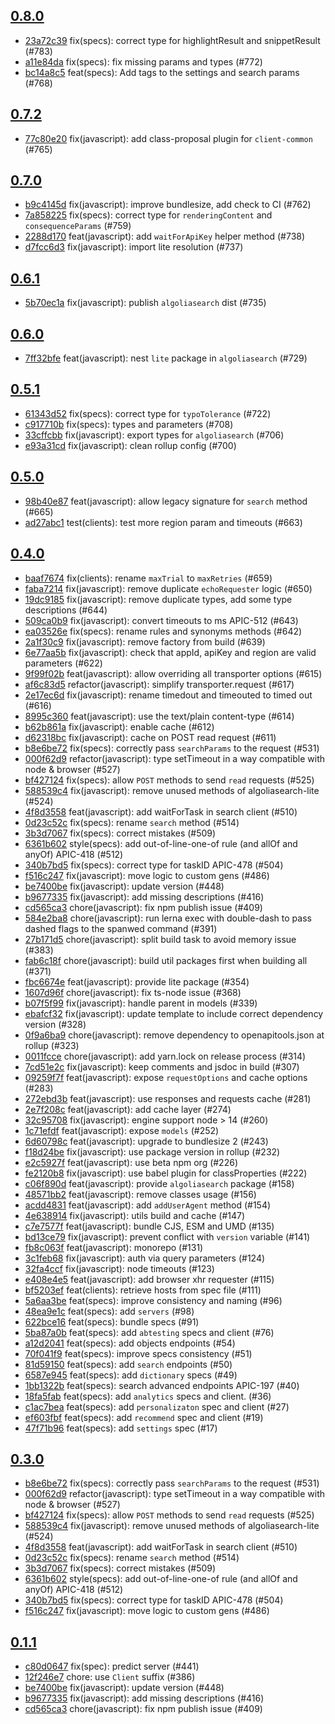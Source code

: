## [0.8.0](https://github.com/algolia/algoliasearch-client-javascript/compare/0.7.2...0.8.0)

- [23a72c39](https://github.com/algolia/api-clients-automation/commit/23a72c39) fix(specs): correct type for highlightResult and snippetResult (#783)
- [a11e84da](https://github.com/algolia/api-clients-automation/commit/a11e84da) fix(specs): fix missing params and types (#772)
- [bc14a8c5](https://github.com/algolia/api-clients-automation/commit/bc14a8c5) feat(specs): Add tags to the settings and search params (#768)

## [0.7.2](https://github.com/algolia/algoliasearch-client-javascript/compare/0.7.0...0.7.2)

- [77c80e20](https://github.com/algolia/api-clients-automation/commit/77c80e20) fix(javascript): add class-proposal plugin for `client-common` (#765)

## [0.7.0](https://github.com/algolia/algoliasearch-client-javascript/compare/0.6.1...0.7.0)

- [b9c4145d](https://github.com/algolia/api-clients-automation/commit/b9c4145d) fix(javascript): improve bundlesize, add check to CI (#762)
- [7a858225](https://github.com/algolia/api-clients-automation/commit/7a858225) fix(specs): correct type for `renderingContent` and `consequenceParams` (#759)
- [2288d170](https://github.com/algolia/api-clients-automation/commit/2288d170) feat(javascript): add `waitForApiKey` helper method (#738)
- [d7fcc6d3](https://github.com/algolia/api-clients-automation/commit/d7fcc6d3) fix(javascript): import lite resolution (#737)

## [0.6.1](https://github.com/algolia/algoliasearch-client-javascript/compare/0.6.0...0.6.1)

- [5b70ec1a](https://github.com/algolia/api-clients-automation/commit/5b70ec1a) fix(javascript): publish `algoliasearch` dist (#735)

## [0.6.0](https://github.com/algolia/algoliasearch-client-javascript/compare/0.5.1...0.6.0)

- [7ff32bfe](https://github.com/algolia/api-clients-automation/commit/7ff32bfe) feat(javascript): nest `lite` package in `algoliasearch` (#729)

## [0.5.1](https://github.com/algolia/algoliasearch-client-javascript/compare/0.5.0...0.5.1)

- [61343d52](https://github.com/algolia/api-clients-automation/commit/61343d52) fix(specs): correct type for `typoTolerance` (#722)
- [c917710b](https://github.com/algolia/api-clients-automation/commit/c917710b) fix(specs): types and parameters (#708)
- [33cffcbb](https://github.com/algolia/api-clients-automation/commit/33cffcbb) fix(javascript): export types for `algoliasearch` (#706)
- [e93a31cd](https://github.com/algolia/api-clients-automation/commit/e93a31cd) fix(javascript): clean rollup config (#700)

## [0.5.0](https://github.com/algolia/algoliasearch-client-javascript/compare/0.4.0...0.5.0)

- [98b40e87](https://github.com/algolia/api-clients-automation/commit/98b40e87) feat(javascript): allow legacy signature for `search` method (#665)
- [ad27abc1](https://github.com/algolia/api-clients-automation/commit/ad27abc1) test(clients): test more region param and timeouts (#663)

## [0.4.0](https://github.com/algolia/algoliasearch-client-javascript/compare/0.3.0...0.4.0)

- [baaf7674](https://github.com/algolia/api-clients-automation/commit/baaf7674) fix(clients): rename `maxTrial` to `maxRetries` (#659)
- [faba7214](https://github.com/algolia/api-clients-automation/commit/faba7214) fix(javascript): remove duplicate `echoRequester` logic (#650)
- [19dc9185](https://github.com/algolia/api-clients-automation/commit/19dc9185) fix(javascript): remove duplicate types, add some type descriptions (#644)
- [509ca0b9](https://github.com/algolia/api-clients-automation/commit/509ca0b9) fix(javascript): convert timeouts to ms APIC-512 (#643)
- [ea03526e](https://github.com/algolia/api-clients-automation/commit/ea03526e) fix(specs): rename rules and synonyms methods (#642)
- [2a1f30c9](https://github.com/algolia/api-clients-automation/commit/2a1f30c9) fix(javascript): remove factory from build (#639)
- [6e77aa5b](https://github.com/algolia/api-clients-automation/commit/6e77aa5b) fix(javascript): check that appId, apiKey and region are valid parameters (#622)
- [9f99f02b](https://github.com/algolia/api-clients-automation/commit/9f99f02b) feat(javascript): allow overriding all transporter options (#615)
- [af6c83d5](https://github.com/algolia/api-clients-automation/commit/af6c83d5) refactor(javascript): simplify transporter.request (#617)
- [2e17ec6d](https://github.com/algolia/api-clients-automation/commit/2e17ec6d) fix(javascript): rename timedout and timeouted to timed out (#616)
- [8995c360](https://github.com/algolia/api-clients-automation/commit/8995c360) feat(javascript): use the text/plain content-type (#614)
- [b62b861a](https://github.com/algolia/api-clients-automation/commit/b62b861a) fix(javascript): enable cache (#612)
- [d62318bc](https://github.com/algolia/api-clients-automation/commit/d62318bc) fix(javascript): cache on POST read request (#611)
- [b8e6be72](https://github.com/algolia/api-clients-automation/commit/b8e6be72) fix(specs): correctly pass `searchParams` to the request (#531)
- [000f62d9](https://github.com/algolia/api-clients-automation/commit/000f62d9) refactor(javascript): type setTimeout in a way compatible with node & browser (#527)
- [bf427124](https://github.com/algolia/api-clients-automation/commit/bf427124) fix(specs): allow `POST` methods to send `read` requests (#525)
- [588539c4](https://github.com/algolia/api-clients-automation/commit/588539c4) fix(javascript): remove unused methods of algoliasearch-lite (#524)
- [4f8d3558](https://github.com/algolia/api-clients-automation/commit/4f8d3558) feat(javascript): add waitForTask in search client (#510)
- [0d23c52c](https://github.com/algolia/api-clients-automation/commit/0d23c52c) fix(specs): rename `search` method (#514)
- [3b3d7067](https://github.com/algolia/api-clients-automation/commit/3b3d7067) fix(specs): correct mistakes (#509)
- [6361b602](https://github.com/algolia/api-clients-automation/commit/6361b602) style(specs): add out-of-line-one-of rule (and allOf and anyOf) APIC-418 (#512)
- [340b7bd5](https://github.com/algolia/api-clients-automation/commit/340b7bd5) fix(specs): correct type for taskID APIC-478 (#504)
- [f516c247](https://github.com/algolia/api-clients-automation/commit/f516c247) fix(javascript): move logic to custom gens (#486)
- [be7400be](https://github.com/algolia/api-clients-automation/commit/be7400be) fix(javascript): update version (#448)
- [b9677335](https://github.com/algolia/api-clients-automation/commit/b9677335) fix(javascript): add missing descriptions (#416)
- [cd565ca3](https://github.com/algolia/api-clients-automation/commit/cd565ca3) chore(javascript): fix npm publish issue (#409)
- [584e2ba8](https://github.com/algolia/api-clients-automation/commit/584e2ba8) chore(javascript): run lerna exec with double-dash to pass dashed flags to the spanwed command (#391)
- [27b171d5](https://github.com/algolia/api-clients-automation/commit/27b171d5) chore(javascript): split build task to avoid memory issue (#383)
- [fab6c18f](https://github.com/algolia/api-clients-automation/commit/fab6c18f) chore(javascript): build util packages first when building all (#371)
- [fbc6674e](https://github.com/algolia/api-clients-automation/commit/fbc6674e) feat(javascript): provide lite package (#354)
- [1607d96f](https://github.com/algolia/api-clients-automation/commit/1607d96f) chore(javascript): fix ts-node issue (#368)
- [b07f5f99](https://github.com/algolia/api-clients-automation/commit/b07f5f99) fix(javascript): handle parent in models (#339)
- [ebafcf32](https://github.com/algolia/api-clients-automation/commit/ebafcf32) fix(javascript): update template to include correct dependency version (#328)
- [0f9a6ba9](https://github.com/algolia/api-clients-automation/commit/0f9a6ba9) chore(javascript): remove dependency to openapitools.json at rollup (#323)
- [0011fcce](https://github.com/algolia/api-clients-automation/commit/0011fcce) chore(javascript): add yarn.lock on release process (#314)
- [7cd51e2c](https://github.com/algolia/api-clients-automation/commit/7cd51e2c) fix(javascript): keep comments and jsdoc in build (#307)
- [09259f7f](https://github.com/algolia/api-clients-automation/commit/09259f7f) feat(javascript): expose `requestOptions` and cache options (#283)
- [272ebd3b](https://github.com/algolia/api-clients-automation/commit/272ebd3b) feat(javascript): use responses and requests cache (#281)
- [2e7f208c](https://github.com/algolia/api-clients-automation/commit/2e7f208c) feat(javascript): add cache layer (#274)
- [32c95708](https://github.com/algolia/api-clients-automation/commit/32c95708) fix(javascript): engine support node > 14 (#260)
- [1c71efdf](https://github.com/algolia/api-clients-automation/commit/1c71efdf) feat(javascript): expose `models` (#252)
- [6d60798c](https://github.com/algolia/api-clients-automation/commit/6d60798c) feat(javascript): upgrade to bundlesize 2 (#243)
- [f18d24be](https://github.com/algolia/api-clients-automation/commit/f18d24be) fix(javascript): use package version in rollup (#232)
- [e2c5927f](https://github.com/algolia/api-clients-automation/commit/e2c5927f) feat(javascript): use beta npm org (#226)
- [fe2120b8](https://github.com/algolia/api-clients-automation/commit/fe2120b8) fix(javascript): use babel plugin for classProperties (#222)
- [c06f890d](https://github.com/algolia/api-clients-automation/commit/c06f890d) feat(javascript): provide `algoliasearch` package (#158)
- [48571bb2](https://github.com/algolia/api-clients-automation/commit/48571bb2) feat(javascript): remove classes usage (#156)
- [acdd4831](https://github.com/algolia/api-clients-automation/commit/acdd4831) feat(javascript): add `addUserAgent` method (#154)
- [4e638914](https://github.com/algolia/api-clients-automation/commit/4e638914) fix(javascript): utils build and cache (#147)
- [c7e7577f](https://github.com/algolia/api-clients-automation/commit/c7e7577f) feat(javascript): bundle CJS, ESM and UMD (#135)
- [bd13ce79](https://github.com/algolia/api-clients-automation/commit/bd13ce79) fix(javascript): prevent conflict with `version` variable (#141)
- [fb8c063f](https://github.com/algolia/api-clients-automation/commit/fb8c063f) feat(javascript): monorepo (#131)
- [3c1feb68](https://github.com/algolia/api-clients-automation/commit/3c1feb68) fix(javascript): auth via query parameters (#124)
- [32fa4ccf](https://github.com/algolia/api-clients-automation/commit/32fa4ccf) fix(javascript): node timeouts (#123)
- [e408e4e5](https://github.com/algolia/api-clients-automation/commit/e408e4e5) feat(javascript): add browser xhr requester (#115)
- [bf5203ef](https://github.com/algolia/api-clients-automation/commit/bf5203ef) feat(clients): retrieve hosts from spec file (#111)
- [5a6aa3be](https://github.com/algolia/api-clients-automation/commit/5a6aa3be) feat(specs): improve consistency and naming (#96)
- [48ea9e1c](https://github.com/algolia/api-clients-automation/commit/48ea9e1c) feat(specs): add `servers` (#98)
- [622bce16](https://github.com/algolia/api-clients-automation/commit/622bce16) feat(specs): bundle specs (#91)
- [5ba87a0b](https://github.com/algolia/api-clients-automation/commit/5ba87a0b) feat(specs): add `abtesting` specs and client (#76)
- [a12d2041](https://github.com/algolia/api-clients-automation/commit/a12d2041) feat(specs): add objects endpoints (#54)
- [70f041f9](https://github.com/algolia/api-clients-automation/commit/70f041f9) feat(specs): improve specs consistency (#51)
- [81d59150](https://github.com/algolia/api-clients-automation/commit/81d59150) feat(specs): add `search` endpoints (#50)
- [6587e945](https://github.com/algolia/api-clients-automation/commit/6587e945) feat(specs): add `dictionary` specs (#49)
- [1bb1322b](https://github.com/algolia/api-clients-automation/commit/1bb1322b) feat(specs): search advanced endpoints APIC-197 (#40)
- [18fa5fab](https://github.com/algolia/api-clients-automation/commit/18fa5fab) feat(specs): add `analytics` specs and client. (#36)
- [c1ac7bea](https://github.com/algolia/api-clients-automation/commit/c1ac7bea) feat(specs): add `personalizaton` spec and client (#27)
- [ef603fbf](https://github.com/algolia/api-clients-automation/commit/ef603fbf) feat(specs): add `recommend` spec and client (#19)
- [47f71b96](https://github.com/algolia/api-clients-automation/commit/47f71b96) feat(specs): add `settings` spec (#17)

## [0.3.0](https://github.com/algolia/algoliasearch-client-javascript/compare/0.2.0...0.3.0)

- [b8e6be72](https://github.com/algolia/api-clients-automation/commit/b8e6be72) fix(specs): correctly pass `searchParams` to the request (#531)
- [000f62d9](https://github.com/algolia/api-clients-automation/commit/000f62d9) refactor(javascript): type setTimeout in a way compatible with node & browser (#527)
- [bf427124](https://github.com/algolia/api-clients-automation/commit/bf427124) fix(specs): allow `POST` methods to send `read` requests (#525)
- [588539c4](https://github.com/algolia/api-clients-automation/commit/588539c4) fix(javascript): remove unused methods of algoliasearch-lite (#524)
- [4f8d3558](https://github.com/algolia/api-clients-automation/commit/4f8d3558) feat(javascript): add waitForTask in search client (#510)
- [0d23c52c](https://github.com/algolia/api-clients-automation/commit/0d23c52c) fix(specs): rename `search` method (#514)
- [3b3d7067](https://github.com/algolia/api-clients-automation/commit/3b3d7067) fix(specs): correct mistakes (#509)
- [6361b602](https://github.com/algolia/api-clients-automation/commit/6361b602) style(specs): add out-of-line-one-of rule (and allOf and anyOf) APIC-418 (#512)
- [340b7bd5](https://github.com/algolia/api-clients-automation/commit/340b7bd5) fix(specs): correct type for taskID APIC-478 (#504)
- [f516c247](https://github.com/algolia/api-clients-automation/commit/f516c247) fix(javascript): move logic to custom gens (#486)

## [0.1.1](https://github.com/algolia/algoliasearch-client-javascript/compare/0.1.0...0.1.1)

- [c80d0647](https://github.com/algolia/api-clients-automation/commit/c80d0647) fix(spec): predict server (#441)
- [12f246e7](https://github.com/algolia/api-clients-automation/commit/12f246e7) chore: use `Client` suffix (#386)
- [be7400be](https://github.com/algolia/api-clients-automation/commit/be7400be) fix(javascript): update version (#448)
- [b9677335](https://github.com/algolia/api-clients-automation/commit/b9677335) fix(javascript): add missing descriptions (#416)
- [cd565ca3](https://github.com/algolia/api-clients-automation/commit/cd565ca3) chore(javascript): fix npm publish issue (#409)
